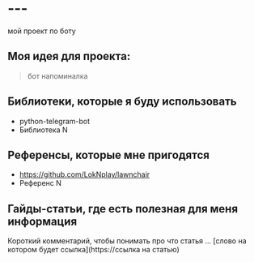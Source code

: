 # ---
мой проект по боту
## Моя идея для проекта:
> бот напоминалка 

## Библиотеки, которые я буду использовать
- python-telegram-bot
- Библиотека N

## Референсы, которые мне пригодятся
- https://github.com/LokNplay/lawnchair
- Референс N

## Гайды-статьи, где есть полезная для меня информация
Короткий комментарий, чтобы понимать про что статья ... [слово на котором будет ссылка](https://ссылка на статью)
